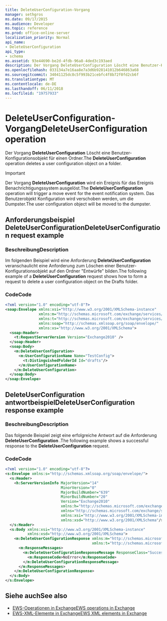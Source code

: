 ```yaml
---
title: DeleteUserConfiguration-Vorgang
manager: sethgros
ms.date: 09/17/2015
ms.audience: Developer
ms.topic: reference
ms.prod: office-online-server
localization_priority: Normal
api_name:
- DeleteUserConfiguration
api_type:
- schema
ms.assetid: 93e44690-be2d-4fdb-96a8-4ded3c193aed
description: Der Vorgang DeleteUserConfiguration Löscht eine Benutzer-Konfigurationsobjekt für einen Ordner.
ms.openlocfilehash: 033134a7e16aa8e7a3d6b928141012b646863a68
ms.sourcegitcommit: 34041125dc8c5f993b21cebfc4f8b72f0fd2cb6f
ms.translationtype: MT
ms.contentlocale: de-DE
ms.lasthandoff: 06/11/2018
ms.locfileid: "19757933"
---
```

# <a name="deleteuserconfiguration-operation"></a><span data-ttu-id="421b6-103">DeleteUserConfiguration-Vorgang</span><span class="sxs-lookup"><span data-stu-id="421b6-103">DeleteUserConfiguration operation</span></span>

<span data-ttu-id="421b6-104">Der Vorgang **DeleteUserConfiguration** Löscht eine Benutzer-Konfigurationsobjekt für einen Ordner.</span><span class="sxs-lookup"><span data-stu-id="421b6-104">The **DeleteUserConfiguration** operation deletes a user configuration object on a folder.</span></span> 
  
> [!IMPORTANT]
> <span data-ttu-id="421b6-105">Der Vorgang **DeleteUserConfiguration** wird ein Ereignis für das Ereignis Benachrichtigungssystem ausgelöst.</span><span class="sxs-lookup"><span data-stu-id="421b6-105">The **DeleteUserConfiguration** operation will trigger a move event for the event notification system.</span></span> <span data-ttu-id="421b6-106">Das Benutzerobjekt Konfiguration wird verschoben werden, um die Dumpster.</span><span class="sxs-lookup"><span data-stu-id="421b6-106">The user configuration object will be moved to the dumpster.</span></span> 
  
## <a name="deleteuserconfiguration-request-example"></a><span data-ttu-id="421b6-107">Anforderungsbeispiel DeleteUserConfiguration</span><span class="sxs-lookup"><span data-stu-id="421b6-107">DeleteUserConfiguration request example</span></span>

### <a name="description"></a><span data-ttu-id="421b6-108">Beschreibung</span><span class="sxs-lookup"><span data-stu-id="421b6-108">Description</span></span>

<span data-ttu-id="421b6-109">Im folgenden Beispiel wird eine Anforderung **DeleteUserConfiguration** veranschaulicht eine Anforderung zum Löschen einer Benutzer-Konfigurationsobjekt auf den Ordner "Entwürfe" bilden.</span><span class="sxs-lookup"><span data-stu-id="421b6-109">The following example of a **DeleteUserConfiguration** request shows how to form a request to delete a user configuration object on the Drafts folder.</span></span> 
  
### <a name="code"></a><span data-ttu-id="421b6-110">Code</span><span class="sxs-lookup"><span data-stu-id="421b6-110">Code</span></span>

```XML
<?xml version="1.0" encoding="utf-8"?>
<soap:Envelope xmlns:xsi="http://www.w3.org/2001/XMLSchema-instance"
               xmlns:m="http://schemas.microsoft.com/exchange/services/2006/messages"
               xmlns:t="http://schemas.microsoft.com/exchange/services/2006/types"
               xmlns:soap="http://schemas.xmlsoap.org/soap/envelope/"
               xmlns:xs="http://www.w3.org/2001/XMLSchema">
  <soap:Header>
    <t:RequestServerVersion Version="Exchange2010" />
  </soap:Header>
  <soap:Body>
    <m:DeleteUserConfiguration>
      <m:UserConfigurationName Name="TestConfig">
        <t:DistinguishedFolderId Id="drafts"/>
      </m:UserConfigurationName>
    </m:DeleteUserConfiguration>
  </soap:Body>
</soap:Envelope>
```

## <a name="deleteuserconfiguration-response-example"></a><span data-ttu-id="421b6-111">DeleteUserConfiguration antwortbeispiel</span><span class="sxs-lookup"><span data-stu-id="421b6-111">DeleteUserConfiguration response example</span></span>

### <a name="description"></a><span data-ttu-id="421b6-112">Beschreibung</span><span class="sxs-lookup"><span data-stu-id="421b6-112">Description</span></span>

<span data-ttu-id="421b6-113">Das folgende Beispiel zeigt eine erfolgreiche Antwort auf die Anforderung **DeleteUserConfiguration** .</span><span class="sxs-lookup"><span data-stu-id="421b6-113">The following example shows a successful response to the **DeleteUserConfiguration** request.</span></span> 
  
### <a name="code"></a><span data-ttu-id="421b6-114">Code</span><span class="sxs-lookup"><span data-stu-id="421b6-114">Code</span></span>

```XML
<?xml version="1.0" encoding="utf-8"?>
<s:Envelope xmlns:s="http://schemas.xmlsoap.org/soap/envelope/">
  <s:Header>
    <h:ServerVersionInfo MajorVersion="14" 
                         MinorVersion="0" 
                         MajorBuildNumber="639" 
                         MinorBuildNumber="20" 
                         Version="Exchange2010" 
                         xmlns:h="http://schemas.microsoft.com/exchange/services/2006/types" 
                         xmlns="http://schemas.microsoft.com/exchange/services/2006/types" 
                         xmlns:xsi="http://www.w3.org/2001/XMLSchema-instance" 
                         xmlns:xsd="http://www.w3.org/2001/XMLSchema"/>
  </s:Header>
  <s:Body xmlns:xsi="http://www.w3.org/2001/XMLSchema-instance" 
          xmlns:xsd="http://www.w3.org/2001/XMLSchema">
    <m:DeleteUserConfigurationResponse xmlns:m="http://schemas.microsoft.com/exchange/services/2006/messages" 
                                       xmlns:t="http://schemas.microsoft.com/exchange/services/2006/types">
      <m:ResponseMessages>
        <m:DeleteUserConfigurationResponseMessage ResponseClass="Success">
          <m:ResponseCode>NoError</m:ResponseCode>
        </m:DeleteUserConfigurationResponseMessage>
      </m:ResponseMessages>
    </m:DeleteUserConfigurationResponse>
  </s:Body>
</s:Envelope>
```

## <a name="see-also"></a><span data-ttu-id="421b6-115">Siehe auch</span><span class="sxs-lookup"><span data-stu-id="421b6-115">See also</span></span>

- [<span data-ttu-id="421b6-116">EWS-Operationen in Exchange</span><span class="sxs-lookup"><span data-stu-id="421b6-116">EWS operations in Exchange</span></span>](ews-operations-in-exchange.md) 
- [<span data-ttu-id="421b6-117">EWS-XML-Elemente in Exchange</span><span class="sxs-lookup"><span data-stu-id="421b6-117">EWS XML elements in Exchange</span></span>](ews-xml-elements-in-exchange.md)

